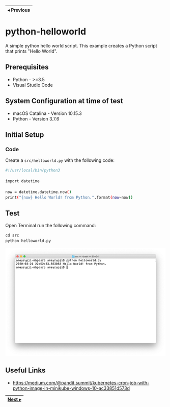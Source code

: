 | ◂ Previous |
|-----|

# python-helloworld

A simple python hello world script. This example creates a Python script that prints "Hello World".

## Prerequisites

- Python - >=3.5
- Visual Studio Code

## System Configuration at time of test

- macOS Catalina - Version 10.15.3
- Python - Version 3.7.6

## Initial Setup

### Code

Create a `src/helloworld.py` with the following code:

```bash 
#!/usr/local/bin/python3 

import datetime

now = datetime.datetime.now()
print("{now} Hello World! from Python.".format(now=now))
```

## Test

Open Terminal run the following command:

```python
cd src
python helloworld.py
```

![terminal-run-python-helloworld](images/terminal-run-python-helloworld.png)


## Useful Links

- https://medium.com/@pandit.summit/kubernetes-cron-job-with-python-image-in-minikube-windows-10-ac33851d573d

| [Next ▸](https://github.com/ameyrupji-k8s/docker-python-helloworld) |
|-----|
